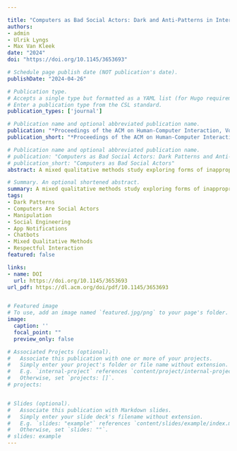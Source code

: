 ```yaml
---

title: "Computers as Bad Social Actors: Dark and Anti-Patterns in Interfaces that Act Socially"
authors: 
- admin
- Ulrik Lyngs
- Max Van Kleek
date: "2024"
doi: "https://doi.org/10.1145/3653693"

# Schedule page publish date (NOT publication's date).
publishDate: "2024-04-26"

# Publication type.
# Accepts a single type but formatted as a YAML list (for Hugo requirements).
# Enter a publication type from the CSL standard.
publication_types: ['journal']

# Publication name and optional abbreviated publication name.
publication: "*Proceedings of the ACM on Human-Computer Interaction, Volume 8, Issue CSCW1, Article No. 202, pp 1–25*"
publication_short: "*Proceedings of the ACM on Human-Computer Interaction, Volume 8, Issue CSCW1, Article No. 202, pp 1–25*"

# Publication name and optional abbreviated publication name.
# publication: "Computers as Bad Social Actors: Dark Patterns and Anti-Patterns in Interfaces that Act Socially"
# publication_short: "Computers as Bad Social Actors"
abstract: A mixed qualitative methods study exploring forms of inappropriate (manipulative, rude, tactless, etc.) behaviours by socially interactive interfaces. Building on a survey of English-speaking smartphone users (n=80), we conducted experience sampling, interview, and workshop studies (n=11) to elicit people’s attitudes and preferences regarding how automated systems like app notifications or chatbots "talk to" them. We discuss inappropriate design patterns in terms of an emerging 'social' class of dark and anti-patterns. Drawing from participant recommendations, we offer suggestions for improving how interfaces treat people in interactions, including broader normative reflections on treating users respectfully.

# Summary. An optional shortened abstract.
summary: A mixed qualitative methods study exploring forms of inappropriate (manipulative, rude, tactless, etc.) behaviours by socially interactive interfaces. 
tags:
- Dark Patterns 
- Computers Are Social Actors
- Manipulation
- Social Engineering
- App Notifications
- Chatbots
- Mixed Qualitative Methods
- Respectful Interaction
featured: false

links:
- name: DOI
  url: https://doi.org/10.1145/3653693
url_pdf: https://dl.acm.org/doi/pdf/10.1145/3653693


# Featured image
# To use, add an image named `featured.jpg/png` to your page's folder. 
image:
  caption: ''
  focal_point: ""
  preview_only: false

# Associated Projects (optional).
#   Associate this publication with one or more of your projects.
#   Simply enter your project's folder or file name without extension.
#   E.g. `internal-project` references `content/project/internal-project/index.md`.
#   Otherwise, set `projects: []`.
# projects:


# Slides (optional).
#   Associate this publication with Markdown slides.
#   Simply enter your slide deck's filename without extension.
#   E.g. `slides: "example"` references `content/slides/example/index.md`.
#   Otherwise, set `slides: ""`.
# slides: example
---
```



<!-- --- conference template
title: "Computers as Bad Social Actors: Dark Patterns and Anti-Patterns in Interfaces that Act Socially"

authors: 
- Alberts, L.
- Lyngs, U.
- Van Kleek, M.


# # Author notes (optional)
# author_notes:
#   - 'Equal contribution'
#   - 'Equal contribution'

date: "2024-11-09"
doi: 'https://doi.org/10.48550/arXiv.2302.04720'

# # Schedule page publish date (NOT publication's date).
# publishDate: '2017-01-01T00:00:00Z'

# Publication type.
# Accepts a single type but formatted as a YAML list (for Hugo requirements).
# Enter a publication type from the CSL standard.
publication_types: ['paper-conference']

# Publication name and optional abbreviated publication name.
publication: In *Proceedings of the 2024 ACM SIGCHI Conference on Computer-Supported Cooperative Work & Social Computing*
publication_short: In *CSCW*

abstract: A mixed qualitative methods study exploring forms of inappropriate (manipulative, rude, tactless, etc.) behaviours by socially interactive interfaces. Building on a survey of English-speaking smartphone users (n=80), we conducted experience sampling, interview, and workshop studies (n=11) to elicit people’s attitudes and preferences regarding how automated systems like app notifications or chatbots "talk to" them. We discuss inappropriate design patterns in terms of an emerging 'social' class of dark and anti-patterns. Drawing from participant recommendations, we offer suggestions for improving how interfaces treat people in interactions, including broader normative reflections on treating users respectfully.

# Summary. An optional shortened abstract.
summary: A mixed qualitative methods study exploring forms of inappropriate (manipulative, rude, tactless, etc.) behaviours by socially interactive interfaces. 

tags:
- Dark Patterns 
- Computers Are Social Actors
- Manipulation
- Social Engineering
- App Notifications
- Chatbots
- Mixed Qualitative Methods
- Respectful Interaction


# Display this page in the Featured widget?
featured: true

# Custom links (uncomment lines below)
# links:
# - name: Custom Link
#   url: http://example.org

url_pdf: 'https://arxiv.org/pdf/2302.04720.pdf'

# Featured image
# To use, add an image named `featured.jpg/png` to your page's folder.
image:
  caption: ''
  focal_point: ''
  preview_only: false

# Associated Projects (optional).
#   Associate this publication with one or more of your projects.
#   Simply enter your project's folder or file name without extension.
#   E.g. `internal-project` references `content/project/internal-project/index.md`.
#   Otherwise, set `projects: []`.
# projects:
#   - example

# Slides (optional).
#   Associate this publication with Markdown slides.
#   Simply enter your slide deck's filename without extension.
#   E.g. `slides: "example"` references `content/slides/example/index.md`.
#   Otherwise, set `slides: ""`.
# slides: example
--- -->
